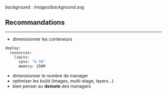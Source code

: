 $background:images/background.svg$
## Recommandations
---

* dimensionner les conteneurs
```sh
deploy:
  resources:
    limits:
      cpus: "0.50"
      memory: 256M
```

* dimensionner le nombre de manager
* optimiser les build (images, multi-stage, layers...)
* bien penser au **demote** des managers
